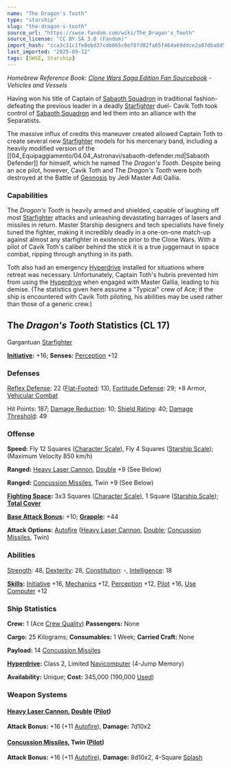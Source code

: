 ```yaml
---
name: "The Dragon's Tooth"
type: "starship"
slug: "the-dragon-s-tooth"
source_url: "https://swse.fandom.com/wiki/The_Dragon's_Tooth"
source_license: "CC BY-SA 3.0 (Fandom)"
import_hash: "cca3c31c1fe8ebd37cdb065c0ef8fd02fa65f464a69ddce2a07dba8d51a1d179"
last_imported: "2025-09-12"
tags: [SWSE, Starship]
---
```

*Homebrew Reference Book: [Clone Wars Saga Edition Fan Sourcebook](https://swse.fandom.com/wiki/Clone_Wars_Saga_Edition_Fan_Sourcebook) - Vehicles and Vessels*

Having won his title of Captain of [Sabaoth Squadron](https://swse.fandom.com/wiki/Sabaoth_Squadron) in traditional fashion- defeating the previous leader in a deadly [Starfighter](https://swse.fandom.com/wiki/Starfighter) duel- Cavik Toth took control of [Sabaoth Squadron](https://swse.fandom.com/wiki/Sabaoth_Squadron) and led them into an alliance with the Separatists.

The massive influx of credits this maneuver created allowed Captain Toth to create several new [Starfighter](https://swse.fandom.com/wiki/Starfighter) models for his mercenary band, including a heavily modified version of the [[04_Equipaggiamento/04.04_Astronavi/sabaoth-defender.md|Sabaoth Defender]] for himself, which he named The *Dragon's Tooth*. Despite being an ace pilot, however, Cavik Toth and The *Dragon's Tooth* were both destroyed at the Battle of [Geonosis](https://swse.fandom.com/wiki/Geonosis) by Jedi Master Adi Gallia.

### Capabilities
The *Dragon's Tooth* is heavily armed and shielded, capable of laughing off most [Starfighter](https://swse.fandom.com/wiki/Starfighter) attacks and unleashing devastating barrages of lasers and missiles in return. Master Starship designers and tech specialists have finely tuned the fighter, making it incredibly deadly in a one-on-one match-up against almost any starfighter in existence prior to the Clone Wars. With a pilot of Cavik Toth's caliber behind the stick it is a true juggernaut in space combat, ripping through anything in its path.

Toth also had an emergency [Hyperdrive](https://swse.fandom.com/wiki/Hyperdrive) installed for situations where retreat was necessary. Unfortunately, Captain Toth's hubris prevented him from using the [Hyperdrive](https://swse.fandom.com/wiki/Hyperdrive) when engaged with Master Gallia, leading to his demise. (The statistics given here assume a "Typical" crew of Ace; if the ship is encountered with Cavik Toth piloting, his abilities may be used rather than those of a generic crew.)

## The *Dragon's Tooth* Statistics (CL 17)
Gargantuan [Starfighter](https://swse.fandom.com/wiki/Starfighter)

**[Initiative](https://swse.fandom.com/wiki/Initiative):** +16; **Senses:** [Perception](https://swse.fandom.com/wiki/Perception) +12
### Defenses
[Reflex Defense](https://swse.fandom.com/wiki/Reflex_Defense_(Vehicles)): 22 ([Flat-Footed](https://swse.fandom.com/wiki/Flat-Footed): 13), [Fortitude Defense](https://swse.fandom.com/wiki/Fortitude_Defense_(Vehicles)): 29; +8 Armor, [Vehicular Combat](https://swse.fandom.com/wiki/Vehicular_Combat)

Hit Points: 187; [Damage Reduction](https://swse.fandom.com/wiki/Damage_Reduction): 10; [Shield Rating](https://swse.fandom.com/wiki/Shield_Rating): 40; [Damage Threshold](https://swse.fandom.com/wiki/Damage_Threshold_(Vehicles)): 49
### Offense
**Speed:** Fly 12 Squares ([Character Scale](https://swse.fandom.com/wiki/Character_Scale)), Fly 4 Squares ([Starship Scale](https://swse.fandom.com/wiki/Starship_Scale)); (Maximum Velocity 850 km/h)

**Ranged:** [Heavy Laser Cannon](https://swse.fandom.com/wiki/Heavy_Laser_Cannon), [Double](https://swse.fandom.com/wiki/Double) +9 (See Below)

**Ranged:** [Concussion Missiles](https://swse.fandom.com/wiki/Concussion_Missiles), Twin +9 (See Below)

**[Fighting Space](https://swse.fandom.com/wiki/Fighting_Space):** 3x3 Squares ([Character Scale](https://swse.fandom.com/wiki/Character_Scale)), 1 Square ([Starship Scale](https://swse.fandom.com/wiki/Starship_Scale)); **[Total Cover](https://swse.fandom.com/wiki/Total_Cover)**

**[Base Attack Bonus](https://swse.fandom.com/wiki/Base_Attack_Bonus):** +10; **[Grapple](https://swse.fandom.com/wiki/Grapple):** +44

**Attack Options:** [Autofire](https://swse.fandom.com/wiki/Autofire_(Vehicle_Combat)) ([Heavy Laser Cannon](https://swse.fandom.com/wiki/Heavy_Laser_Cannon), [Double](https://swse.fandom.com/wiki/Double); [Concussion Missiles](https://swse.fandom.com/wiki/Concussion_Missiles), Twin)
### Abilities
[Strength](https://swse.fandom.com/wiki/Strength): 48, [Dexterity](https://swse.fandom.com/wiki/Dexterity): 28, [Constitution](https://swse.fandom.com/wiki/Constitution): -, [Intelligence](https://swse.fandom.com/wiki/Intelligence): 18

**[Skills](https://swse.fandom.com/wiki/Skills):** [Initiative](https://swse.fandom.com/wiki/Initiative) +16, [Mechanics](https://swse.fandom.com/wiki/Mechanics) +12, [Perception](https://swse.fandom.com/wiki/Perception) +12, [Pilot](https://swse.fandom.com/wiki/Pilot) +16, [Use Computer](https://swse.fandom.com/wiki/Use_Computer) +12
### Ship Statistics
**Crew:** 1 (Ace [Crew Quality](https://swse.fandom.com/wiki/Crew_Quality)) **Passengers:** None

**Cargo:** 25 Kilograms; **Consumables:** 1 Week; **Carried Craft:** None

**Payload:** 14 [Concussion Missiles](https://swse.fandom.com/wiki/Concussion_Missiles)

**[Hyperdrive](https://swse.fandom.com/wiki/Hyperdrive):** Class 2, Limited [Navicomputer](https://swse.fandom.com/wiki/Navicomputer) (4-Jump Memory)

**Availability:** Unique; **Cost:** 345,000 (190,000 [Used](https://swse.fandom.com/wiki/Used))
### Weapon Systems
#### **[Heavy Laser Cannon](https://swse.fandom.com/wiki/Heavy_Laser_Cannon), [Double](https://swse.fandom.com/wiki/Double) ([Pilot](https://swse.fandom.com/wiki/Pilot_(Vehicle_Combat)))**
**Attack Bonus:** +16 (+11 [Autofire](https://swse.fandom.com/wiki/Autofire_(Vehicle_Combat))), **Damage:** 7d10x2
#### **[Concussion Missiles](https://swse.fandom.com/wiki/Concussion_Missiles), Twin ([Pilot](https://swse.fandom.com/wiki/Pilot_(Vehicle_Combat)))**
**Attack Bonus:** +16 (+11 [Autofire](https://swse.fandom.com/wiki/Autofire_(Vehicle_Combat))), **Damage:** 8d10x2, 4-Square [Splash](https://swse.fandom.com/wiki/Splash)